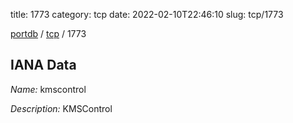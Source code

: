 title: 1773
category: tcp
date: 2022-02-10T22:46:10
slug: tcp/1773

[portdb](/) / [tcp](/category/tcp.html) / 1773


## IANA Data

_Name:_ kmscontrol

_Description:_ KMSControl

